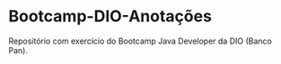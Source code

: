 # Bootcamp-DIO-Anotações
Repositório com exercício do Bootcamp Java Developer da DIO (Banco Pan). 

